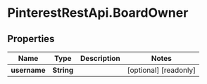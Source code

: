 # PinterestRestApi.BoardOwner

## Properties

Name | Type | Description | Notes
------------ | ------------- | ------------- | -------------
**username** | **String** |  | [optional] [readonly] 


